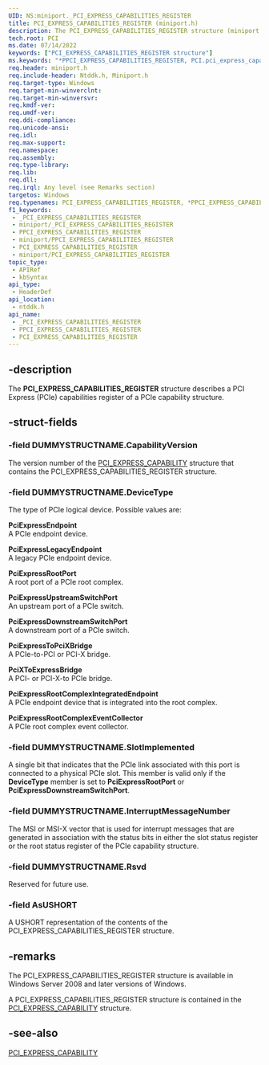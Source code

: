 ```yaml
---
UID: NS:miniport._PCI_EXPRESS_CAPABILITIES_REGISTER
title: PCI_EXPRESS_CAPABILITIES_REGISTER (miniport.h)
description: The PCI_EXPRESS_CAPABILITIES_REGISTER structure (miniport.h) describes a PCI Express (PCIe) capabilities register of a PCIe capability structure.
tech.root: PCI
ms.date: 07/14/2022
keywords: ["PCI_EXPRESS_CAPABILITIES_REGISTER structure"]
ms.keywords: "*PPCI_EXPRESS_CAPABILITIES_REGISTER, PCI.pci_express_capabilities_register, PCI_EXPRESS_CAPABILITIES_REGISTER, PCI_EXPRESS_CAPABILITIES_REGISTER union [Buses], PPCI_EXPRESS_CAPABILITIES_REGISTER, PPCI_EXPRESS_CAPABILITIES_REGISTER union pointer [Buses], _PCI_EXPRESS_CAPABILITIES_REGISTER, ntddk/PCI_EXPRESS_CAPABILITIES_REGISTER, ntddk/PPCI_EXPRESS_CAPABILITIES_REGISTER, pci_struct_86cc3b70-4de8-4479-b431-5f7f10d4a2f4.xml"
req.header: miniport.h
req.include-header: Ntddk.h, Miniport.h
req.target-type: Windows
req.target-min-winverclnt: 
req.target-min-winversvr: 
req.kmdf-ver: 
req.umdf-ver: 
req.ddi-compliance: 
req.unicode-ansi: 
req.idl: 
req.max-support: 
req.namespace: 
req.assembly: 
req.type-library: 
req.lib: 
req.dll: 
req.irql: Any level (see Remarks section)
targetos: Windows
req.typenames: PCI_EXPRESS_CAPABILITIES_REGISTER, *PPCI_EXPRESS_CAPABILITIES_REGISTER
f1_keywords:
 - _PCI_EXPRESS_CAPABILITIES_REGISTER
 - miniport/_PCI_EXPRESS_CAPABILITIES_REGISTER
 - PPCI_EXPRESS_CAPABILITIES_REGISTER
 - miniport/PPCI_EXPRESS_CAPABILITIES_REGISTER
 - PCI_EXPRESS_CAPABILITIES_REGISTER
 - miniport/PCI_EXPRESS_CAPABILITIES_REGISTER
topic_type:
 - APIRef
 - kbSyntax
api_type:
 - HeaderDef
api_location:
 - ntddk.h
api_name:
 - _PCI_EXPRESS_CAPABILITIES_REGISTER
 - PPCI_EXPRESS_CAPABILITIES_REGISTER
 - PCI_EXPRESS_CAPABILITIES_REGISTER
---
```


## -description

The **PCI_EXPRESS_CAPABILITIES_REGISTER** structure describes a PCI Express (PCIe) capabilities register of a PCIe capability structure.

## -struct-fields

### -field DUMMYSTRUCTNAME.CapabilityVersion

The version number of the [PCI_EXPRESS_CAPABILITY](/windows-hardware/drivers/ddi/ntddk/ns-ntddk-_pci_express_capability) structure that contains the PCI_EXPRESS_CAPABILITIES_REGISTER structure.

### -field DUMMYSTRUCTNAME.DeviceType

The type of PCIe logical device. Possible values are:

**PciExpressEndpoint**  
A PCIe endpoint device.

**PciExpressLegacyEndpoint**  
A legacy PCIe endpoint device.

**PciExpressRootPort**  
A root port of a PCIe root complex.

**PciExpressUpstreamSwitchPort**  
An upstream port of a PCIe switch.

**PciExpressDownstreamSwitchPort**  
A downstream port of a PCIe switch.

**PciExpressToPciXBridge**  
A PCIe-to-PCI or PCI-X bridge.

**PciXToExpressBridge**  
A PCI- or PCI-X-to PCIe bridge.

**PciExpressRootComplexIntegratedEndpoint**  
A PCIe endpoint device that is integrated into the root complex.

**PciExpressRootComplexEventCollector**  
A PCIe root complex event collector.

### -field DUMMYSTRUCTNAME.SlotImplemented

A single bit that indicates that the PCIe link associated with this port is connected to a physical PCIe slot. This member is valid only if the **DeviceType** member is set to **PciExpressRootPort** or **PciExpressDownstreamSwitchPort**.

### -field DUMMYSTRUCTNAME.InterruptMessageNumber

The MSI or MSI-X vector that is used for interrupt messages that are generated in association with the status bits in either the slot status register or the root status register of the PCIe capability structure.

### -field DUMMYSTRUCTNAME.Rsvd

Reserved for future use.

### -field AsUSHORT

A USHORT representation of the contents of the PCI_EXPRESS_CAPABILITIES_REGISTER structure.

## -remarks

The PCI_EXPRESS_CAPABILITIES_REGISTER structure is available in Windows Server 2008 and later versions of Windows.

A PCI_EXPRESS_CAPABILITIES_REGISTER structure is contained in the [PCI_EXPRESS_CAPABILITY](/windows-hardware/drivers/ddi/ntddk/ns-ntddk-_pci_express_capability) structure.

## -see-also

[PCI_EXPRESS_CAPABILITY](/windows-hardware/drivers/ddi/ntddk/ns-ntddk-_pci_express_capability)
